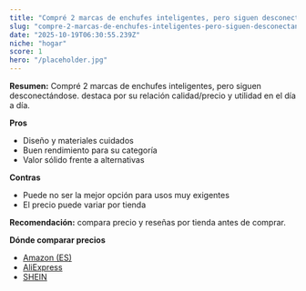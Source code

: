 ```yaml
---
title: "Compré 2 marcas de enchufes inteligentes, pero siguen desconectándose."
slug: "compre-2-marcas-de-enchufes-inteligentes-pero-siguen-desconectandose"
date: "2025-10-19T06:30:55.239Z"
niche: "hogar"
score: 1
hero: "/placeholder.jpg"
---
```


**Resumen:** Compré 2 marcas de enchufes inteligentes, pero siguen desconectándose. destaca por su relación calidad/precio y utilidad en el día a día.

**Pros**
- Diseño y materiales cuidados
- Buen rendimiento para su categoría
- Valor sólido frente a alternativas

**Contras**
- Puede no ser la mejor opción para usos muy exigentes
- El precio puede variar por tienda

**Recomendación:** compara precio y reseñas por tienda antes de comprar.

**Dónde comparar precios**
- [Amazon (ES)](https://www.amazon.es/s?k=Compr%C3%A9%202%20marcas%20de%20enchufes%20inteligentes%2C%20pero%20siguen%20desconect%C3%A1ndose.&tag=teknovashop25-21)
- [AliExpress](https://www.aliexpress.com/wholesale?SearchText=Compr%C3%A9%202%20marcas%20de%20enchufes%20inteligentes%2C%20pero%20siguen%20desconect%C3%A1ndose.)
- [SHEIN](https://www.shein.com/pdsearch/Compr%C3%A9%202%20marcas%20de%20enchufes%20inteligentes%2C%20pero%20siguen%20desconect%C3%A1ndose.)
